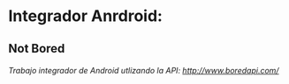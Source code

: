 # Integrador Anrdroid: 
## Not Bored
###### Trabajo integrador de Android utlizando la API: http://www.boredapi.com/ 
